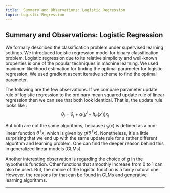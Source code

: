 ```yaml
---
title:  Summary and Observations: Logistic Regression
topic: Logistic Regression
---
```


## Summary and Observations: Logistic Regression

We formally described the classification problem under supervised learning settings. We introduced logistic regression model for binary classification problem. Logistic regression due to its relative simplicity and well-known properties is one of the popular techniques in machine learning. We used maximum likelihood estimation for finding the optimal parameter for logistic regression. We used gradient ascent iterative scheme to find the optimal parameter. 

The following are the few observations. If we compare parameter update rule of logistic regression to the ordinary mean squared update rule of linear regression then we can see that both look identical. That is, the update rule looks like : $$\theta_j = \theta_j + \alpha (y^i - h_{\theta}(x^i))x_j$$

But both are not the same algorithms, because $h_{\theta}(x)$ is defined as a non-linear function $\theta^T x$, which is given by $g(\theta^T x)$. Nonetheless, it's a little surprising that we end up with the same update rule for a rather different algorithm and learning problem. One can find the deeper reason behind this in generalized linear models (GLMs).

Another interesting observation is regarding the choice of $g$ in the hypothesis function. Other functions that smoothly increase from 0 to 1 can also be used. But, the choice of the logistic function is a fairly natural one. However, the reasons for that can be found in GLMs and generative learning algorithms.

---



